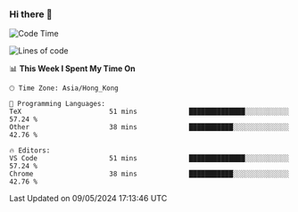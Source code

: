 ### Hi there 👋

<!--
**nicehiro/nicehiro** is a ✨ _special_ ✨ repository because its `README.md` (this file) appears on your GitHub profile.

Here are some ideas to get you started:

- 🔭 I’m currently working on ...
- 🌱 I’m currently learning ...
- 👯 I’m looking to collaborate on ...
- 🤔 I’m looking for help with ...
- 💬 Ask me about ...
- 📫 How to reach me: ...
- 😄 Pronouns: ...
- ⚡ Fun fact: ...
-->

<!--START_SECTION:waka-->
![Code Time](http://img.shields.io/badge/Code%20Time-322%20hrs%2028%20mins-blue)

![Lines of code](https://img.shields.io/badge/From%20Hello%20World%20I%27ve%20Written-2.7%20million%20lines%20of%20code-blue)

📊 **This Week I Spent My Time On** 

```text
🕑︎ Time Zone: Asia/Hong_Kong

💬 Programming Languages: 
TeX                      51 mins             ██████████████░░░░░░░░░░░   57.24 % 
Other                    38 mins             ███████████░░░░░░░░░░░░░░   42.76 % 

🔥 Editors: 
VS Code                  51 mins             ██████████████░░░░░░░░░░░   57.24 % 
Chrome                   38 mins             ███████████░░░░░░░░░░░░░░   42.76 % 
```


 Last Updated on 09/05/2024 17:13:46 UTC
<!--END_SECTION:waka-->
